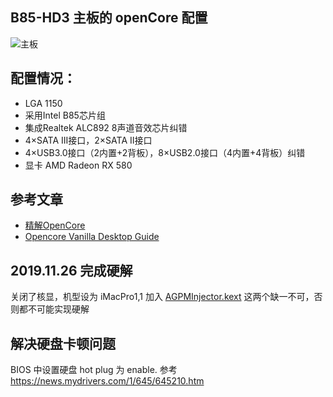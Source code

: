 
## B85-HD3 主板的  openCore 配置

![主板](https://user-images.githubusercontent.com/1545917/69901078-8afcfd00-13b7-11ea-91f7-501486aed48f.png)

## 配置情况：

* LGA 1150
* 采用Intel B85芯片组
* 集成Realtek ALC892 8声道音效芯片纠错
* 4×SATA III接口，2×SATA II接口
* 4×USB3.0接口（2内置+2背板），8×USB2.0接口（4内置+4背板）纠错
* 显卡 AMD Radeon RX 580

## 参考文章

* [精解OpenCore](https://blog.daliansky.net/OpenCore-BootLoader.html)
* [Opencore Vanilla Desktop Guide](https://khronokernel-2.gitbook.io/opencore-vanilla-desktop-guide/)


## 2019.11.26  完成硬解  

关闭了核显，机型设为 iMacPro1,1  加入 [AGPMInjector.kext](https://github.com/Pavo-IM/AGPMInjector)
这两个缺一不可，否则都不可能实现硬解

## 解决硬盘卡顿问题

BIOS 中设置硬盘 hot plug 为 enable. 
参考 https://news.mydrivers.com/1/645/645210.htm
